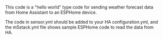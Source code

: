 This code is a "hello world" type code for sending weather forecast
data from Home Assistant to an ESPHome device.

The code in sensor.yml should be added to your HA configuration.yml,
and the m5stack.yml file shows sample ESPHome code to read the data
from HA.
